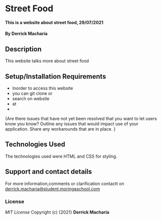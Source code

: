 # Street Food
#### This is a website about street food, 29/07/2021
#### By **Derrick Macharia**
## Description
This website talks more about street food
## Setup/Installation Requirements
* Inorder to access this website 
* you can git clone or
* search on website
* at 
* 

{Are there issues that have not yet been resolved that you want to let users know you know? Outline any issues that would impact use of your application. Share any workarounds that are in place. }
## Technologies Used
The technologies used were HTML and CSS for styling.
## Support and contact details
For more information,comments or clarification contactt on derrick.macharia@student.moringaschool.com
### License
*MIT License*
Copyright (c) {2021} **Derrick Macharia**
  